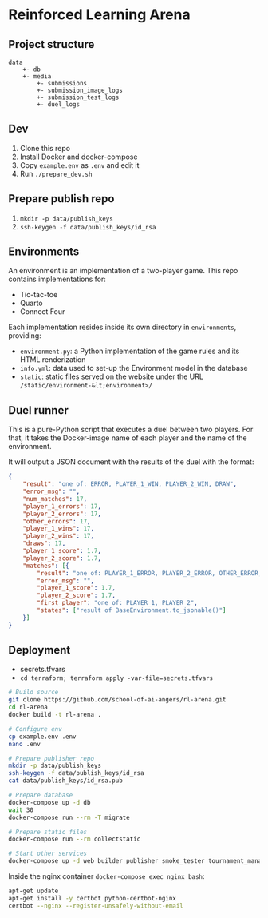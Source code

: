 # Reinforced Learning Arena

## Project structure

```
data
    +- db
    +- media
        +- submissions
        +- submission_image_logs
        +- submission_test_logs
        +- duel_logs
```

## Dev

1. Clone this repo
2. Install Docker and docker-compose
3. Copy `example.env` as `.env` and edit it
4. Run `./prepare_dev.sh`

## Prepare publish repo

1. `mkdir -p data/publish_keys`
2. `ssh-keygen -f data/publish_keys/id_rsa`

## Environments

An environment is an implementation of a two-player game. This repo contains implementations for:

- Tic-tac-toe
- Quarto
- Connect Four

Each implementation resides inside its own directory in `environments`, providing:

- `environment.py`: a Python implementation of the game rules and its HTML renderization
- `info.yml`: data used to set-up the Environment model in the database
- `static`: static files served on the website under the URL `/static/environment-&lt;environment>/`

## Duel runner

This is a pure-Python script that executes a duel between two players. For that, it  takes the Docker-image name of each player and the name of the environment.

It will output a JSON document with the results of the duel with the format:

```json
{
    "result": "one of: ERROR, PLAYER_1_WIN, PLAYER_2_WIN, DRAW",
    "error_msg": "",
    "num_matches": 17,
    "player_1_errors": 17,
    "player_2_errors": 17,
    "other_errors": 17,
    "player_1_wins": 17,
    "player_2_wins": 17,
    "draws": 17,
    "player_1_score": 1.7,
    "player_2_score": 1.7,
    "matches": [{
        "result": "one of: PLAYER_1_ERROR, PLAYER_2_ERROR, OTHER_ERROR, PLAYER_1_WIN, PLAYER_2_WIN, DRAW",
        "error_msg": "",
        "player_1_score": 1.7,
        "player_2_score": 1.7,
        "first_player": "one of: PLAYER_1, PLAYER_2",
        "states": ["result of BaseEnvironment.to_jsonable()"]
    }]
}
```

## Deployment

* secrets.tfvars
* `cd terraform; terraform apply -var-file=secrets.tfvars`

```sh
# Build source
git clone https://github.com/school-of-ai-angers/rl-arena.git
cd rl-arena
docker build -t rl-arena .

# Configure env
cp example.env .env
nano .env

# Prepare publisher repo
mkdir -p data/publish_keys
ssh-keygen -f data/publish_keys/id_rsa
cat data/publish_keys/id_rsa.pub

# Prepare database
docker-compose up -d db
wait 30
docker-compose run --rm -T migrate

# Prepare static files
docker-compose run --rm collectstatic

# Start other services
docker-compose up -d web builder publisher smoke_tester tournament_manager duel_runner nginx
```

Inside the nginx container `docker-compose exec nginx bash`:

```sh
apt-get update
apt-get install -y certbot python-certbot-nginx
certbot --nginx --register-unsafely-without-email
```